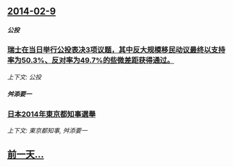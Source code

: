 ## [2014-02-9](/news/2014/02/9/index.md)

##### 公投
### [瑞士在当日举行公投表决3项议题，其中反大规模移民动议最终以支持率为50.3%、反对率为49.7%的些微差距获得通过。 ](/news/2014/02/9/瑞士在当日举行公投表决3项议题-其中反大规模移民动议最终以支持率为503-反对率为497-的些微差距获得通过.md)
_上下文: 公投_

##### 舛添要一
### [日本2014年東京都知事選舉](/news/2014/02/9/日本2014年東京都知事選舉.md)
_上下文: 東京都知事, 舛添要一_

## [前一天...](/news/2014/02/8/index.md)

